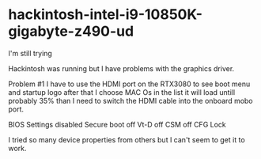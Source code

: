 # hackintosh-intel-i9-10850K-gigabyte-z490-ud
I'm still trying

Hackintosh was running but I have problems with the graphics driver.

Problem #1 I have to use the HDMI port on the RTX3080 to see boot menu and startup logo after that I choose MAC Os in the list it will load untill probably 35% than I need to switch the HDMI cable into the onboard mobo port.

BIOS Settings disabled
Secure boot off
Vt-D off
CSM off
CFG Lock

I tried so many device properties from others but I can't seem to get it to work.

